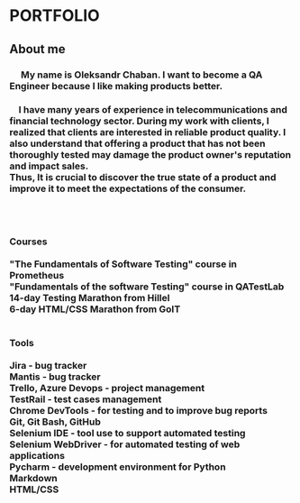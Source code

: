 # PORTFOLIO
## About me
### &emsp; My name is Oleksandr Chaban. I want to become a QA Engineer because I like making products better.

<h3>&emsp;I have many years of experience in telecommunications
and financial technology sector.
During my work with clients, I realized that clients are interested in reliable product
quality. I also understand that offering a product that has not been thoroughly
tested may damage the product owner's reputation and impact sales.<br/>
Thus, It is crucial to discover the true state of a product and improve it to meet the expectations of the consumer.</h3>
<br/> 
<br/> 
<h3>Courses<br/> 
 <br/> 
"The Fundamentals of Software Testing" course in Prometheus<br/> 
"Fundamentals of the software Testing" course in QATestLab<br/> 
14-day Testing Marathon from Hillel<br/> 
6-day HTML/CSS Marathon from GoIT<br/> 
<br/> 
<br/>  
Tools<br/>
<br/>   
Jira - bug tracker<br/> 
Mantis - bug tracker<br/> 
Trello, Azure Devops - project management<br/> 
TestRail - test cases management<br/> 
Chrome DevTools - for testing and to improve bug reports<br/> 
Git, Git Bash, GitHub<br/> 
Selenium IDE - tool use to support automated testing<br/> 
Selenium WebDriver - for automated testing of web applications<br/> 
Pycharm - development environment for Python<br/> 
Markdown<br/> 
HTML/CSS</h3>
